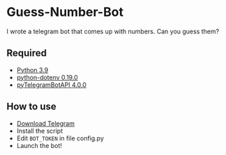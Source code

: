 # Guess-Number-Bot
I wrote a telegram bot that comes up with numbers. Can you guess them?

## Required
* [Python 3.9](https://www.python.org/ftp/python/3.9.7/python-3.9.7-amd64.exe)
* [python-dotenv 0.19.0](https://pypi.org/project/python-dotenv/)
* [pyTelegramBotAPI 4.0.0](https://pypi.org/project/pyTelegramBotAPI/)

## How to use
* [Download Telegram](https://desktop.telegram.org/)
* Install the script
* Edit `BOT_TOKEN` in file config.py 
* Launch the bot!

